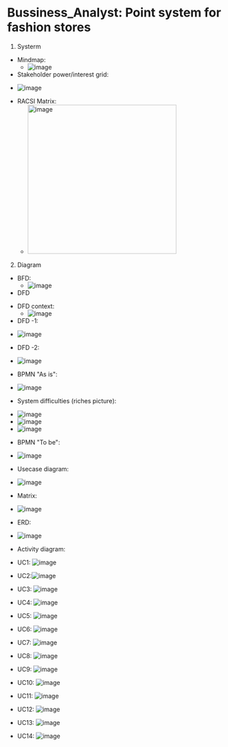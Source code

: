# Bussiness_Analyst: Point system for fashion stores
1. Systerm
- Mindmap: 
  * ![image](https://github.com/chaukydang/Bussiness_Analyst/assets/94186949/147e74fc-7455-4353-b21a-63d1b52e1220)
-	Stakeholder power/interest grid: 
  * ![image](https://github.com/chaukydang/Bussiness_Analyst/assets/94186949/070e965e-49b7-47b6-936d-62b84f176729)
- RACSI Matrix: 
  * <img width="346" alt="image" src="https://github.com/chaukydang/Bussiness_Analyst/assets/94186949/0bffcc24-e1d1-4b8d-ae48-b2aa0ce55964">
2. Diagram
- BFD:
   * ![image](https://github.com/chaukydang/Bussiness_Analyst/assets/94186949/3dc0f74c-cf23-436f-9ce4-550e21736767)
- DFD
 + DFD context:
   * ![image](https://github.com/chaukydang/Bussiness_Analyst/assets/94186949/2a549a24-609c-422a-996b-e18c3768f7d6)
 + DFD -1:
  * ![image](https://github.com/chaukydang/Bussiness_Analyst/assets/94186949/bfba698d-b340-4997-a4cc-5dcbd1e02382)
 + DFD -2:
  * ![image](https://github.com/chaukydang/Bussiness_Analyst/assets/94186949/f4a292bb-513e-4ab8-a5e9-aed28fda5805)
 + BPMN "As is": 
  * ![image](https://github.com/chaukydang/Bussiness_Analyst/assets/94186949/6eeec657-f80c-4347-92c0-39f5167da23a)
- System difficulties (riches picture):
 + ![image](https://github.com/chaukydang/Bussiness_Analyst/assets/94186949/503709d3-d2e9-45e0-8cba-65b27f45d381)
 + ![image](https://github.com/chaukydang/Bussiness_Analyst/assets/94186949/d3b5e6b4-dfc7-44cb-8437-6222bbf22ba3)
 + ![image](https://github.com/chaukydang/Bussiness_Analyst/assets/94186949/c144e647-9dee-4bec-8e38-63fcaff5a1fd)
- BPMN "To be":
 + ![image](https://github.com/chaukydang/Bussiness_Analyst/assets/94186949/841f56f3-e687-4ac4-a06c-3640fd7af0e1)
- Usecase diagram:
 + ![image](https://github.com/chaukydang/Bussiness_Analyst/assets/94186949/95d17d28-4926-4c2a-9cf1-a164a1b0e9d0)
- Matrix:
 + ![image](https://github.com/chaukydang/Bussiness_Analyst/assets/94186949/653daea4-ebf2-4519-9eeb-d5bfacb1d55e)
- ERD:
 + ![image](https://github.com/chaukydang/Bussiness_Analyst/assets/94186949/e61a26e1-d4a6-41b3-9110-d0948df68b62)
- Activity diagram:
 + UC1: ![image](https://github.com/chaukydang/Bussiness_Analyst/assets/94186949/3f3c5053-66cd-4b79-bf98-e8a7ba074f0c)

 + UC2:![image](https://github.com/chaukydang/Bussiness_Analyst/assets/94186949/8a26b0b9-d529-4981-9c44-7703547b2494)

 + UC3: ![image](https://github.com/chaukydang/Bussiness_Analyst/assets/94186949/e1115c0f-d30f-43f5-96cc-de655c4bd725)

 + UC4: ![image](https://github.com/chaukydang/Bussiness_Analyst/assets/94186949/0a8e6ba7-8e5e-4e2d-968c-f6d9fd7fd081)

 + UC5: ![image](https://github.com/chaukydang/Bussiness_Analyst/assets/94186949/2d40f0a3-bd08-4ba5-9b13-bf237feb5e33)

 + UC6: ![image](https://github.com/chaukydang/Bussiness_Analyst/assets/94186949/b35e3411-837c-42a2-a2cc-7f9d0852eb23)

 + UC7: ![image](https://github.com/chaukydang/Bussiness_Analyst/assets/94186949/84e631ad-2e9b-4ab5-98fe-f92d15c1ea2b)

 + UC8: ![image](https://github.com/chaukydang/Bussiness_Analyst/assets/94186949/6838a0c5-432b-4dcf-81a2-7bd111ec526b)

 + UC9: ![image](https://github.com/chaukydang/Bussiness_Analyst/assets/94186949/d2d0cf19-3a3e-4678-9e78-23cee91ce3e2)

 + UC10: ![image](https://github.com/chaukydang/Bussiness_Analyst/assets/94186949/1e991bcb-f9f1-4189-850b-edcc3af222f0)

 + UC11: ![image](https://github.com/chaukydang/Bussiness_Analyst/assets/94186949/3c6f97e4-86bb-4415-8497-3a03dc0bc19d)

 + UC12: ![image](https://github.com/chaukydang/Bussiness_Analyst/assets/94186949/e80f5a1c-2654-4dae-976b-87eadaef40e6)

 + UC13: ![image](https://github.com/chaukydang/Bussiness_Analyst/assets/94186949/558e4bb0-4ef8-4723-babf-5ac8980f8509)

 + UC14: ![image](https://github.com/chaukydang/Bussiness_Analyst/assets/94186949/b0eb2191-52c2-4acd-91c7-e836739135de)


    



